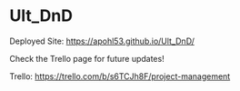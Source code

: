 # Ult_DnD

Deployed Site:  https://apohl53.github.io/Ult_DnD/

Check the Trello page for future updates!

Trello: https://trello.com/b/s6TCJh8F/project-management
